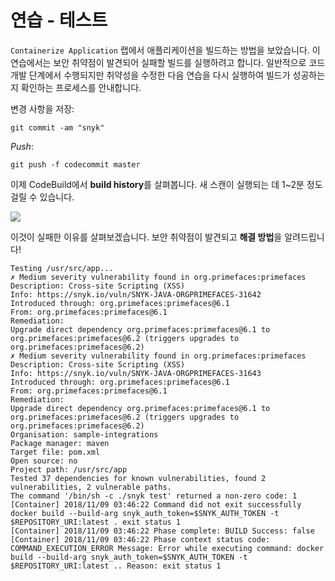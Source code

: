 # 연습 - 테스트

`Containerize Application` 랩에서 애플리케이션을 빌드하는 방법을 보았습니다. 이 연습에서는 보안 취약점이 발견되어 실패할 빌드를 실행하려고 합니다. 일반적으로 코드 개발 단계에서 수행되지만 취약성을 수정한 다음 연습을 다시 실행하여 빌드가 성공하는지 확인하는 프로세스를 안내합니다.

변경 사항을 저장:

```
git commit -am "snyk"
```

_Push_:

```
git push -f codecommit master
```

이제 CodeBuild에서 **build history**를 살펴봅니다. 새 스캔이 실행되는 데 1\~2분 정도 걸릴 수 있습니다.

![](https://partner-workshop-assets.s3.us-east-2.amazonaws.com/snyk\_4\_build.png)

이것이 실패한 이유를 살펴보겠습니다. 보안 취약점이 발견되고 **해결 방법**을 알려드립니다!

```
Testing /usr/src/app...
✗ Medium severity vulnerability found in org.primefaces:primefaces
Description: Cross-site Scripting (XSS)
Info: https://snyk.io/vuln/SNYK-JAVA-ORGPRIMEFACES-31642
Introduced through: org.primefaces:primefaces@6.1
From: org.primefaces:primefaces@6.1
Remediation:
Upgrade direct dependency org.primefaces:primefaces@6.1 to org.primefaces:primefaces@6.2 (triggers upgrades to org.primefaces:primefaces@6.2)
✗ Medium severity vulnerability found in org.primefaces:primefaces
Description: Cross-site Scripting (XSS)
Info: https://snyk.io/vuln/SNYK-JAVA-ORGPRIMEFACES-31643
Introduced through: org.primefaces:primefaces@6.1
From: org.primefaces:primefaces@6.1
Remediation:
Upgrade direct dependency org.primefaces:primefaces@6.1 to org.primefaces:primefaces@6.2 (triggers upgrades to org.primefaces:primefaces@6.2)
Organisation: sample-integrations
Package manager: maven
Target file: pom.xml
Open source: no
Project path: /usr/src/app
Tested 37 dependencies for known vulnerabilities, found 2 vulnerabilities, 2 vulnerable paths.
The command '/bin/sh -c ./snyk test' returned a non-zero code: 1
[Container] 2018/11/09 03:46:22 Command did not exit successfully docker build --build-arg snyk_auth_token=$SNYK_AUTH_TOKEN -t $REPOSITORY_URI:latest . exit status 1
[Container] 2018/11/09 03:46:22 Phase complete: BUILD Success: false
[Container] 2018/11/09 03:46:22 Phase context status code: COMMAND_EXECUTION_ERROR Message: Error while executing command: docker build --build-arg snyk_auth_token=$SNYK_AUTH_TOKEN -t $REPOSITORY_URI:latest .. Reason: exit status 1
```
